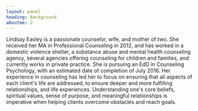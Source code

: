 ```yaml
---
layout: panel
heading: Background
aboutme: 2
---
```

Lindsay Easley is a passionate counselor, wife, and mother of two. She received her MA in Professional Counseling in 2012, and has worked in a domestic violence shelter, a substance abuse and mental health counseling agency, several agencies offering counseling for children and families, and currently works in private practice. She is pursuing an EdD in Counseling Psychology, with an estimated date of completion of July 2016. Her experience in counseling has led her to focus on ensuring that all aspects of each client's life are addressed, to ensure deeper and more fulfilling relationships, and life experiences. Understanding one's core beliefs, spiritual values, sense of purpose, and meaningful relationships is imperative when helping clients overcome obstacles and reach goals.
